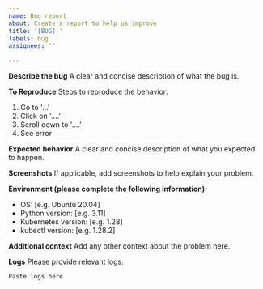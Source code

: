```yaml
---
name: Bug report
about: Create a report to help us improve
title: '[BUG] '
labels: bug
assignees: ''

---
```


**Describe the bug**
A clear and concise description of what the bug is.

**To Reproduce**
Steps to reproduce the behavior:
1. Go to '...'
2. Click on '....'
3. Scroll down to '....'
4. See error

**Expected behavior**
A clear and concise description of what you expected to happen.

**Screenshots**
If applicable, add screenshots to help explain your problem.

**Environment (please complete the following information):**
 - OS: [e.g. Ubuntu 20.04]
 - Python version: [e.g. 3.11]
 - Kubernetes version: [e.g. 1.28]
 - kubectl version: [e.g. 1.28.2]

**Additional context**
Add any other context about the problem here.

**Logs**
Please provide relevant logs:
```
Paste logs here
```